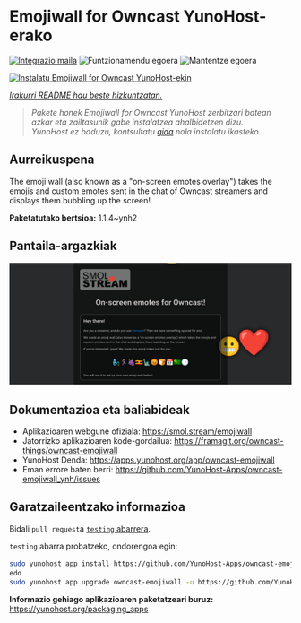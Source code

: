 <!--
Ohart ongi: README hau automatikoki sortu da <https://github.com/YunoHost/apps/tree/master/tools/readme_generator>ri esker
EZ editatu eskuz.
-->

# Emojiwall for Owncast YunoHost-erako

[![Integrazio maila](https://dash.yunohost.org/integration/owncast-emojiwall.svg)](https://ci-apps.yunohost.org/ci/apps/owncast-emojiwall/) ![Funtzionamendu egoera](https://ci-apps.yunohost.org/ci/badges/owncast-emojiwall.status.svg) ![Mantentze egoera](https://ci-apps.yunohost.org/ci/badges/owncast-emojiwall.maintain.svg)

[![Instalatu Emojiwall for Owncast YunoHost-ekin](https://install-app.yunohost.org/install-with-yunohost.svg)](https://install-app.yunohost.org/?app=owncast-emojiwall)

*[Irakurri README hau beste hizkuntzatan.](./ALL_README.md)*

> *Pakete honek Emojiwall for Owncast YunoHost zerbitzari batean azkar eta zailtasunik gabe instalatzea ahalbidetzen dizu.*  
> *YunoHost ez baduzu, kontsultatu [gida](https://yunohost.org/install) nola instalatu ikasteko.*

## Aurreikuspena

The emoji wall (also known as a "on-screen emotes overlay") takes the emojis and custom emotes sent in the chat of Owncast streamers and displays them bubbling up the screen!


**Paketatutako bertsioa:** 1.1.4~ynh2

## Pantaila-argazkiak

![Emojiwall for Owncast(r)en pantaila-argazkia](./doc/screenshots/emojiwall.png)

## Dokumentazioa eta baliabideak

- Aplikazioaren webgune ofiziala: <https://smol.stream/emojiwall>
- Jatorrizko aplikazioaren kode-gordailua: <https://framagit.org/owncast-things/owncast-emojiwall>
- YunoHost Denda: <https://apps.yunohost.org/app/owncast-emojiwall>
- Eman errore baten berri: <https://github.com/YunoHost-Apps/owncast-emojiwall_ynh/issues>

## Garatzaileentzako informazioa

Bidali `pull request`a [`testing` abarrera](https://github.com/YunoHost-Apps/owncast-emojiwall_ynh/tree/testing).

`testing` abarra probatzeko, ondorengoa egin:

```bash
sudo yunohost app install https://github.com/YunoHost-Apps/owncast-emojiwall_ynh/tree/testing --debug
edo
sudo yunohost app upgrade owncast-emojiwall -u https://github.com/YunoHost-Apps/owncast-emojiwall_ynh/tree/testing --debug
```

**Informazio gehiago aplikazioaren paketatzeari buruz:** <https://yunohost.org/packaging_apps>
